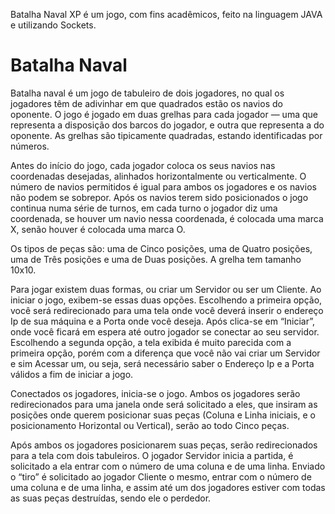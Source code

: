 Batalha Naval XP é um jogo, com fins acadêmicos, feito na linguagem JAVA e utilizando Sockets.

# Batalha Naval #

Batalha naval é um jogo de tabuleiro de dois jogadores, no qual os jogadores têm de adivinhar em que quadrados estão os navios do oponente. O jogo é jogado em duas grelhas para cada jogador — uma que representa a disposição dos barcos do jogador, e outra que representa a do oponente. As grelhas são tipicamente quadradas, estando identificadas por números.

Antes do início do jogo, cada jogador coloca os seus navios nas coordenadas desejadas, alinhados horizontalmente ou verticalmente. O número de navios permitidos é igual para ambos os jogadores e os navios não podem se sobrepor.
Após os navios terem sido posicionados o jogo continua numa série de turnos, em cada turno o jogador diz uma coordenada, se houver um navio nessa coordenada, é colocada uma marca X, senão houver é colocada uma marca O.

Os tipos de peças são: uma de Cinco posições, uma de Quatro posições, uma de Três posições e uma de Duas posições. A grelha tem tamanho 10x10.

Para jogar existem duas formas, ou criar um Servidor ou ser um Cliente. Ao iniciar o jogo, exibem-se essas duas opções. Escolhendo a primeira opção, você será redirecionado para uma tela onde você deverá inserir o endereço Ip de sua máquina e a Porta onde você deseja. Após clica-se em “Iniciar”, onde você ficará em espera até outro jogador se conectar ao seu servidor. Escolhendo a segunda opção, a tela exibida é muito parecida com a primeira opção, porém com a diferença que você não vai criar um Servidor e sim Acessar um, ou seja, será necessário saber o Endereço Ip e a Porta válidos a fim de iniciar a jogo.

Conectados os jogadores, inicia-se o jogo. Ambos os jogadores serão redirecionados para uma janela onde será solicitado a eles, que insiram as posições onde querem posicionar suas peças (Coluna e Linha iniciais, e o posicionamento Horizontal ou Vertical), serão ao todo Cinco peças.

Após ambos os jogadores posicionarem suas peças, serão redirecionados para a tela com dois tabuleiros. O jogador Servidor inicia a partida, é solicitado a ela entrar com o número de uma coluna e de uma linha. Enviado o “tiro” é solicitado ao jogador Cliente o mesmo, entrar com o número de uma coluna e de uma linha, e assim até um dos jogadores estiver com todas as suas peças destruídas, sendo ele o perdedor.